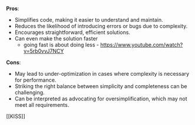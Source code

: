 **Pros**:
- Simplifies code, making it easier to understand and maintain.
- Reduces the likelihood of introducing errors or bugs due to complexity.
- Encourages straightforward, efficient solutions.
- Can even make the solution faster
	- going fast is about doing less - https://www.youtube.com/watch?v=5rb0vvJ7NCY

**Cons**:
- May lead to under-optimization in cases where complexity is necessary for performance.
- Striking the right balance between simplicity and completeness can be challenging.
- Can be interpreted as advocating for oversimplification, which may not meet all requirements.

[[KISS]]